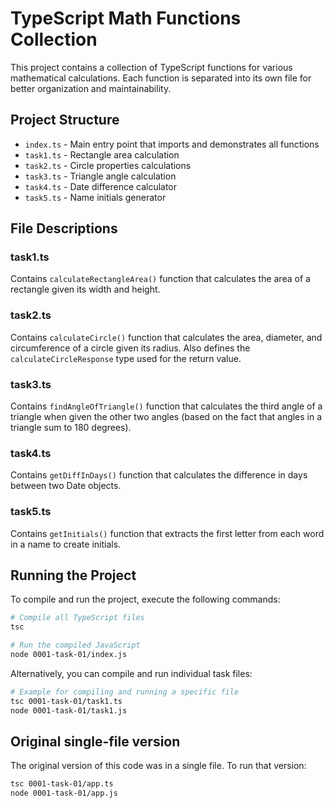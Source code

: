 # TypeScript Math Functions Collection

This project contains a collection of TypeScript functions for various mathematical calculations. Each function is separated into its own file for better organization and maintainability.

## Project Structure

- `index.ts` - Main entry point that imports and demonstrates all functions
- `task1.ts` - Rectangle area calculation
- `task2.ts` - Circle properties calculations
- `task3.ts` - Triangle angle calculation
- `task4.ts` - Date difference calculator
- `task5.ts` - Name initials generator

## File Descriptions

### task1.ts

Contains `calculateRectangleArea()` function that calculates the area of a rectangle given its width and height.

### task2.ts

Contains `calculateCircle()` function that calculates the area, diameter, and circumference of a circle given its radius. Also defines the `calculateCircleResponse` type used for the return value.

### task3.ts

Contains `findAngleOfTriangle()` function that calculates the third angle of a triangle when given the other two angles (based on the fact that angles in a triangle sum to 180 degrees).

### task4.ts

Contains `getDiffInDays()` function that calculates the difference in days between two Date objects.

### task5.ts

Contains `getInitials()` function that extracts the first letter from each word in a name to create initials.

## Running the Project

To compile and run the project, execute the following commands:

```bash
# Compile all TypeScript files
tsc

# Run the compiled JavaScript
node 0001-task-01/index.js
```

Alternatively, you can compile and run individual task files:

```bash
# Example for compiling and running a specific file
tsc 0001-task-01/task1.ts
node 0001-task-01/task1.js
```

## Original single-file version

The original version of this code was in a single file. To run that version:

```bash
tsc 0001-task-01/app.ts
node 0001-task-01/app.js
```
